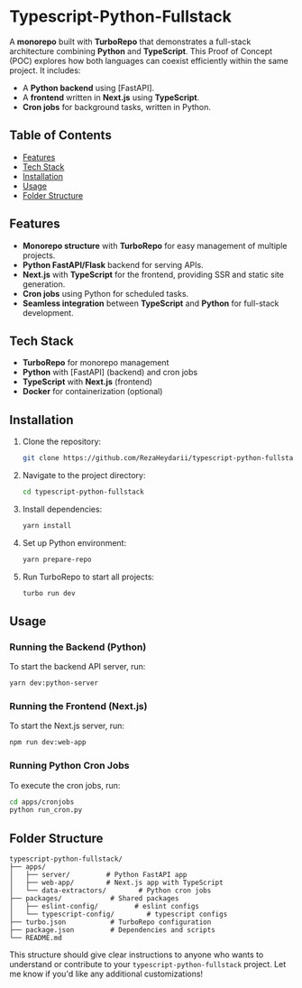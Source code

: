 # Typescript-Python-Fullstack

A **monorepo** built with **TurboRepo** that demonstrates a full-stack architecture combining **Python** and **TypeScript**. This Proof of Concept (POC) explores how both languages can coexist efficiently within the same project. It includes:

- A **Python backend** using [FastAPI].
- A **frontend** written in **Next.js** using **TypeScript**.
- **Cron jobs** for background tasks, written in Python.

## Table of Contents
- [Features](#features)
- [Tech Stack](#tech-stack)
- [Installation](#installation)
- [Usage](#usage)
- [Folder Structure](#folder-structure)

## Features
- **Monorepo structure** with **TurboRepo** for easy management of multiple projects.
- **Python FastAPI/Flask** backend for serving APIs.
- **Next.js** with **TypeScript** for the frontend, providing SSR and static site generation.
- **Cron jobs** using Python for scheduled tasks.
- **Seamless integration** between **TypeScript** and **Python** for full-stack development.

## Tech Stack
- **TurboRepo** for monorepo management
- **Python** with [FastAPI] (backend) and cron jobs
- **TypeScript** with **Next.js** (frontend)
- **Docker** for containerization (optional)

## Installation
1. Clone the repository:
    ```bash
    git clone https://github.com/RezaHeydarii/typescript-python-fullstack.git
    ```
2. Navigate to the project directory:
    ```bash
    cd typescript-python-fullstack
    ```
3. Install dependencies:
    ```bash
    yarn install
    ```
4. Set up Python environment:
    ```bash
    yarn prepare-repo
    ```
5. Run TurboRepo to start all projects:
    ```bash
    turbo run dev
    ```

## Usage
### Running the Backend (Python)
   To start the backend API server, run:
   ```bash
   yarn dev:python-server
   ```

### Running the Frontend (Next.js)
   To start the Next.js server, run:
   ```bash
   npm run dev:web-app
   ```

### Running Python Cron Jobs
   To execute the cron jobs, run:
   ```bash
   cd apps/cronjobs
   python run_cron.py
   ```

## Folder Structure
```
typescript-python-fullstack/
├── apps/
│   ├── server/         # Python FastAPI app
│   ├── web-app/        # Next.js app with TypeScript
│   └── data-extractors/        # Python cron jobs
├── packages/            # Shared packages
│   ├── eslint-config/         # eslint configs
│   └── typescript-config/        # typescript configs
├── turbo.json           # TurboRepo configuration
├── package.json         # Dependencies and scripts
└── README.md
```

This structure should give clear instructions to anyone who wants to understand or contribute to your `typescript-python-fullstack` project. Let me know if you'd like any additional customizations!
